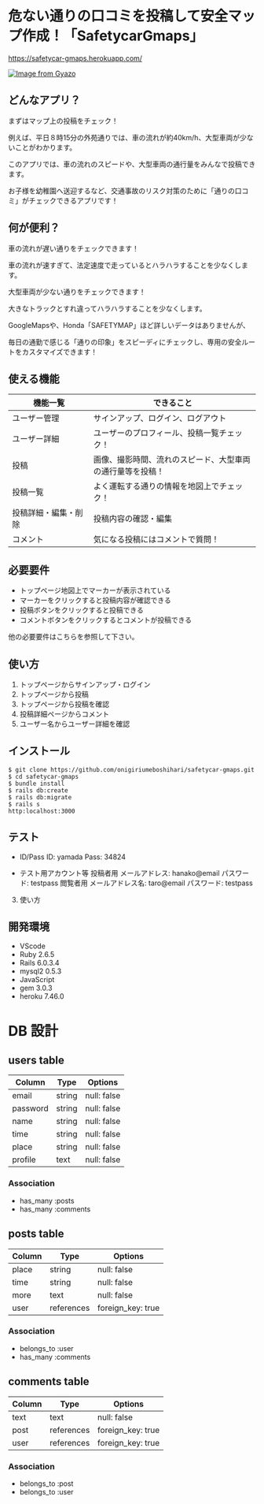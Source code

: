 # 危ない通りの口コミを投稿して安全マップ作成！「SafetycarGmaps」
https://safetycar-gmaps.herokuapp.com/

[![Image from Gyazo](https://i.gyazo.com/92cd25bdff674ef83881ed67fb1b85df.jpg)](https://gyazo.com/92cd25bdff674ef83881ed67fb1b85df)


## どんなアプリ？

まずはマップ上の投稿をチェック！

例えば、平日８時15分の外苑通りでは、車の流れが約40km/h、大型車両が少ないことがわかります。

このアプリでは、車の流れのスピードや、大型車両の通行量をみんなで投稿できます。

お子様を幼稚園へ送迎するなど、交通事故のリスク対策のために「通りの口コミ」がチェックできるアプリです！



## 何が便利？

車の流れが遅い通りをチェックできます！

車の流れが速すぎて、法定速度で走っているとハラハラすることを少なくします。

大型車両が少ない通りをチェックできます！

大きなトラックとすれ違ってハラハラすることを少なくします。

GoogleMapsや、Honda「SAFETYMAP」ほど詳しいデータはありませんが、

毎日の通勤で感じる「通りの印象」をスピーディにチェックし、専用の安全ルートをカスタマイズできます！


## 使える機能

| 機能一覧           | できること                                        |
| ----------------- | --------------------------------------------- |
| ユーザー管理      | サインアップ、ログイン、ログアウト                     |
| ユーザー詳細      | ユーザーのプロフィール、投稿一覧チェック！              |
| 投稿　　　　　　　 | 画像、撮影時間、流れのスピード、大型車両の通行量等を投稿！ |
| 投稿一覧         | よく運転する通りの情報を地図上でチェック！              |
| 投稿詳細・編集・削除 | 投稿内容の確認・編集                             |
| コメント           | 気になる投稿にはコメントで質問！                     |

## 必要要件

- トップページ地図上でマーカーが表示されている
- マーカーをクリックすると投稿内容が確認できる
- 投稿ボタンをクリックすると投稿できる
- コメントボタンをクリックするとコメントが投稿できる

他の必要要件はこちらを参照して下さい。

## 使い方

1. トップページからサインアップ・ログイン
2. トップページから投稿
3. トップページから投稿を確認
4. 投稿詳細ページからコメント
5. ユーザー名からユーザー詳細を確認

## インストール

```
$ git clone https://github.com/onigiriumeboshihari/safetycar-gmaps.git
$ cd safetycar-gmaps
$ bundle install
$ rails db:create
$ rails db:migrate
$ rails s
http:localhost:3000

```

## テスト

- ID/Pass
ID: yamada
Pass: 34824

- テスト用アカウント等
投稿者用
メールアドレス: hanako@email
パスワード: testpass
閲覧者用
メールアドレス名: taro@email
パスワード: testpass
3. 使い方

## 開発環境

- VScode
- Ruby 2.6.5
- Rails 6.0.3.4
- mysql2 0.5.3
- JavaScript
- gem 3.0.3
- heroku 7.46.0

# DB 設計

## users table

| Column             | Type                | Options                 |
|--------------------|---------------------|-------------------------|
| email              | string              | null: false             |
| password           | string              | null: false             |
| name               | string              | null: false             |
| time               | string              | null: false             |
| place              | string              | null: false             |
| profile            | text                | null: false             |

### Association

* has_many :posts
* has_many :comments

## posts table

| Column                              | Type       | Options           |
|-------------------------------------|------------|-------------------|
| place                               | string     | null: false       |
| time                                | string     | null: false       |
| more                                | text       | null: false       |
| user                                | references | foreign_key: true |

### Association

- belongs_to :user
- has_many :comments

## comments table

| Column      | Type       | Options           |
|-------------|------------|-------------------|
| text        | text       | null: false       |
| post        | references | foreign_key: true |
| user        | references | foreign_key: true |

### Association

- belongs_to :post
- belongs_to :user
